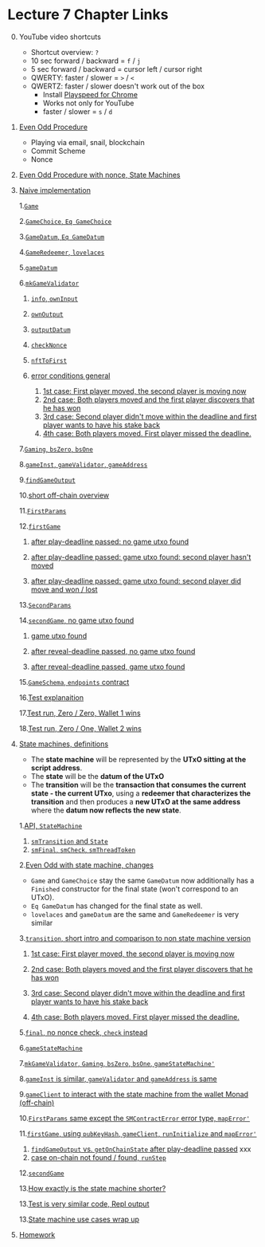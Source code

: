 # Lecture 7 Chapter Links

0. YouTube video shortcuts
    * Shortcut overview: `?`
    * 10 sec forward / backward = `f` / `j`
    * 5 sec forward / backward = cursor left / cursor right
    * QWERTY: faster / slower = `>` / `<`
    * QWERTZ: faster / slower doesn't work out of the box
      * Install [Playspeed for Chrome](https://chrome.google.com/webstore/detail/playspeed/dgdpebjegmddbloaoiggfpdmkjmgiajj)
      * Works not only for YouTube
      * faster / slower = `s` / `d` 

1. [Even Odd Procedure](https://youtu.be/oJupInqvJUI?t=79)
    * Playing via email, snail, blockchain
    * Commit Scheme
    * Nonce

2. [Even Odd Procedure with nonce, State Machines](https://youtu.be/oJupInqvJUI?t=403)

3. [Naive implementation](https://youtu.be/oJupInqvJUI?t=548)

    1.[`Game`](https://youtu.be/oJupInqvJUI?t=584)

    2.[`GameChoice`, `Eq GameChoice`](https://youtu.be/oJupInqvJUI?t=676)

    3.[`GameDatum`, `Eq GameDatum`](https://youtu.be/oJupInqvJUI?t=724)

    4.[`GameRedeemer`, `lovelaces`](https://youtu.be/oJupInqvJUI?t=764)

    5.[`gameDatum`](https://youtu.be/oJupInqvJUI?t=846)

    6.[`mkGameValidator`](https://youtu.be/oJupInqvJUI?t=895)

    1. [`info`, `ownInput`](https://youtu.be/oJupInqvJUI?t=952)

    2. [`ownOutput`](https://youtu.be/oJupInqvJUI?t=969)

    3. [`outputDatum`](https://youtu.be/oJupInqvJUI?t=992)

    4. [`checkNonce`](https://youtu.be/oJupInqvJUI?t=1010)

    5. [`nftToFirst`](https://youtu.be/oJupInqvJUI?t=1116)

    6. [error conditions general](https://youtu.be/oJupInqvJUI?t=1176)

       1. [1st case: First player moved, the second player is moving now](https://youtu.be/oJupInqvJUI?t=1202)
       2. [2nd case: Both players moved and the first player discovers that he has won](https://youtu.be/oJupInqvJUI?t=1281)
       3. [3rd case: Second player didn't move within the deadline and first player wants to have his stake back](https://youtu.be/oJupInqvJUI?t=1321)
       4. [4th case: Both players moved. First player missed the deadline. ](https://youtu.be/oJupInqvJUI?t=1347)

    7.[`Gaming`, `bsZero`, `bsOne`](https://youtu.be/oJupInqvJUI?t=1410)

    8.[`gameInst`, `gameValidator`, `gameAddress`](https://youtu.be/oJupInqvJUI?t=1433)

    9.[`findGameOutput`](https://youtu.be/oJupInqvJUI?t=1464)

    10.[short off-chain overview](https://youtu.be/oJupInqvJUI?t=1593)

    11.[`FirstParams`](https://youtu.be/oJupInqvJUI?t=1610)

    12.[`firstGame`](https://youtu.be/oJupInqvJUI?t=1638)

    1. [after play-deadline passed: no game utxo found](https://youtu.be/oJupInqvJUI?t=1711)

    2. [after play-deadline passed: game utxo found: second player hasn't moved](https://youtu.be/oJupInqvJUI?t=1759)

    3. [after play-deadline passed: game utxo found: second player did move and won / lost](https://youtu.be/oJupInqvJUI?t=1796)

    13.[`SecondParams`](https://youtu.be/oJupInqvJUI?t=1846)

    14.[`secondGame`, no game utxo found](https://youtu.be/oJupInqvJUI?t=1869)

    1. [game utxo found](https://youtu.be/oJupInqvJUI?t=1908)

    2. [after reveal-deadline passed, no game utxo found](https://youtu.be/oJupInqvJUI?t=2013)

    3. [after reveal-deadline passed, game utxo found](https://youtu.be/oJupInqvJUI?t=2037)

   15.[`GameSchema`, `endpoints` contract](https://youtu.be/oJupInqvJUI?t=2089)

   16.[Test explanaition](https://youtu.be/oJupInqvJUI?t=2137)

   17.[Test run, Zero / Zero, Wallet 1 wins](https://youtu.be/oJupInqvJUI?t=2333)

   18.[Test run, Zero / One, Wallet 2 wins](https://youtu.be/oJupInqvJUI?t=2421)
   
4. [State machines, definitions](https://youtu.be/oJupInqvJUI?t=2483)
   * The **state machine** will be represented by the **UTxO sitting at the script address**.
   * The **state** will be the **datum of the UTxO**
   * The **transition** will be the **transaction that consumes the current state - the current UTxo**, using a **redeemer that characterizes the transition** and then produces a **new UTxO at the same address** where the **datum now reflects the new state**.

   1.[API, `StateMachine`](https://youtu.be/oJupInqvJUI?t=2635)
    1. [`smTransition` and `State`](https://youtu.be/oJupInqvJUI?t=2683)
    2. [`smFinal`, `smCheck`, `smThreadToken`](https://youtu.be/oJupInqvJUI?t=2760)

   2.[Even Odd with state machine, changes](https://youtu.be/oJupInqvJUI?t=2858)
   * `Game` and `GameChoice` stay the same `GameDatum` now additionally has a `Finished` constructor for the final state (won't correspond to an UTxO).
   * `Eq GameDatum` has changed for the final state as well.
   * `lovelaces` and `gameDatum` are the same and `GameRedeemer` is very similar

   3.[`transition`, short intro and comparison to non state machine version](https://youtu.be/oJupInqvJUI?t=2929)
    1. [1st case: First player moved, the second player is moving now](https://youtu.be/oJupInqvJUI?t=3028)

    2. [2nd case: Both players moved and the first player discovers that he has won](https://youtu.be/oJupInqvJUI?t=3189)

    3. [3rd case: Second player didn't move within the deadline and first player wants to have his stake back](https://youtu.be/oJupInqvJUI?t=3266)

    4. [4th case: Both players moved. First player missed the deadline.](https://youtu.be/oJupInqvJUI?t=3311)

    5.[`final`, no nonce check, `check` instead](https://youtu.be/oJupInqvJUI?t=3382)

   6.[`gameStateMachine`](https://youtu.be/oJupInqvJUI?t=3458)

   7.[`mkGameValidator`, `Gaming`, `bsZero`, `bsOne`, `gameStateMachine'`](https://youtu.be/oJupInqvJUI?t=3487)

   8.[`gameInst` is similar, `gameValidator` and `gameAddress` is same](https://youtu.be/oJupInqvJUI?t=3559)

   9.[`gameClient` to interact with the state machine from the wallet Monad (off-chain)](https://youtu.be/oJupInqvJUI?t=3579)

   10.[`FirstParams` same except the `SMContractError` error type, `mapError'` ](https://youtu.be/oJupInqvJUI?t=3698)

   11.[`firstGame`, using `pubKeyHash`, `gameClient`, `runInitialize` and `mapError'`](https://youtu.be/oJupInqvJUI?t=3745)

    1. [`findGameOutput` vs. `getOnChainState` after play-deadline passed](https://youtu.be/oJupInqvJUI?t=3840)
xxx
    2. [case on-chain not found / found, `runStep`](https://youtu.be/oJupInqvJUI?t=3951)

   12.[`secondGame`](https://youtu.be/oJupInqvJUI?t=4126)

   13.[How exactly is the state machine shorter?](https://youtu.be/oJupInqvJUI?t=4208)

   13.[Test is very similar code, Repl output](https://youtu.be/oJupInqvJUI?t=4305)

   13.[State machine use cases wrap up](https://youtu.be/oJupInqvJUI?t=4363)

5. [Homework](https://youtu.be/oJupInqvJUI?t=4442)





